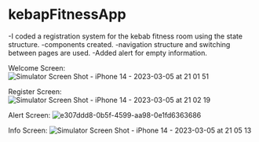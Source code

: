 # kebapFitnessApp

-I coded a registration system for the kebab fitness room using the state structure.
-components created.
-navigation structure and switching between pages are used.
-Added alert for empty information.

Welcome Screen:
![Simulator Screen Shot - iPhone 14 - 2023-03-05 at 21 01 51](https://user-images.githubusercontent.com/92800666/222978076-951f757d-1760-41a7-96a5-e7766099c425.png)

Register Screen:
![Simulator Screen Shot - iPhone 14 - 2023-03-05 at 21 02 19](https://user-images.githubusercontent.com/92800666/222978104-a45f9acd-838b-4f8b-bd95-002a31345c39.png)

Alert Screen:
![e307ddd8-0b5f-4599-aa98-0e1fd6363686](https://user-images.githubusercontent.com/92800666/222978125-902c8d65-f4a4-450d-9962-e65dc8812d30.jpg)

Info Screen:
![Simulator Screen Shot - iPhone 14 - 2023-03-05 at 21 05 13](https://user-images.githubusercontent.com/92800666/222978142-aea6f285-54d5-4c15-b2a2-3c5e21210ad6.png)
